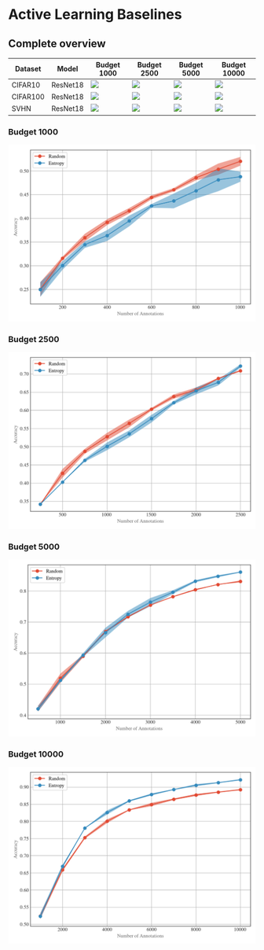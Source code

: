# Active Learning Baselines

## Complete overview

| Dataset  | Model    | Budget 1000                                                                                                                     | Budget 2500                                                                                                                     | Budget 5000                                                                                                                     | Budget 10000                                                                                                                     |
|----------|----------|---------------------------------------------------------------------------------------------------------------------------------|---------------------------------------------------------------------------------------------------------------------------------|---------------------------------------------------------------------------------------------------------------------------------|----------------------------------------------------------------------------------------------------------------------------------|
| CIFAR10  | ResNet18 | <img src="D:\Dokumente\Git\dal-toolbox\experiments\active_learning\notebooks\learning_curves\CIFAR10\resnet18\budet1000.png"/>  | <img src="D:\Dokumente\Git\dal-toolbox\experiments\active_learning\notebooks\learning_curves\CIFAR10\resnet18\budet2500.png"/>  | <img src="D:\Dokumente\Git\dal-toolbox\experiments\active_learning\notebooks\learning_curves\CIFAR10\resnet18\budet5000.png"/>  | <img src="D:\Dokumente\Git\dal-toolbox\experiments\active_learning\notebooks\learning_curves\CIFAR10\resnet18\budet10000.png"/>  |
| CIFAR100 | ResNet18 | <img src="D:\Dokumente\Git\dal-toolbox\experiments\active_learning\notebooks\learning_curves\CIFAR100\resnet18\budet1000.png"/> | <img src="D:\Dokumente\Git\dal-toolbox\experiments\active_learning\notebooks\learning_curves\CIFAR100\resnet18\budet2500.png"/> | <img src="D:\Dokumente\Git\dal-toolbox\experiments\active_learning\notebooks\learning_curves\CIFAR100\resnet18\budet5000.png"/> | <img src="D:\Dokumente\Git\dal-toolbox\experiments\active_learning\notebooks\learning_curves\CIFAR100\resnet18\budet10000.png"/> |
| SVHN     | ResNet18 | <img src="D:\Dokumente\Git\dal-toolbox\experiments\active_learning\notebooks\learning_curves\SVHN\resnet18\budet1000.png"/>     | <img src="D:\Dokumente\Git\dal-toolbox\experiments\active_learning\notebooks\learning_curves\SVHN\resnet18\budet2500.png"/>     | <img src="D:\Dokumente\Git\dal-toolbox\experiments\active_learning\notebooks\learning_curves\SVHN\resnet18\budet5000.png"/>     | <img src="D:\Dokumente\Git\dal-toolbox\experiments\active_learning\notebooks\learning_curves\SVHN\resnet18\budet10000.png"/>     |

### Budget 1000
![learning_curve_budget1000](./notebooks/learning_curves/budget1000.png)

### Budget 2500
![learning_curve_budget2500](./notebooks/learning_curves/budget2500.png)

### Budget 5000
![learning_curve_budget5000](./notebooks/learning_curves/budget5000.png)

### Budget 10000
![learning_curve_budget10000](./notebooks/learning_curves/budget10000.png)